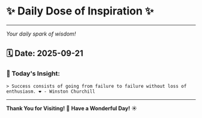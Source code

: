 # ✨ Daily Dose of Inspiration ✨

--- 

_Your daily spark of wisdom!_

## 🗓️ Date: **2025-09-21**

### 💬 Today's Insight:
```
> Success consists of going from failure to failure without loss of enthusiasm. ❤️ - Winston Churchill
```

--- 

**Thank You for Visiting!** 🙏
**Have a Wonderful Day!** ☀️
